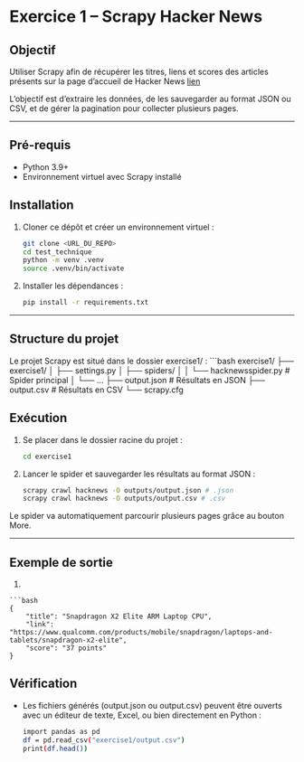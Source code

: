 # Exercice 1 – Scrapy Hacker News

## Objectif

Utiliser Scrapy afin de récupérer les titres, liens et scores des articles présents sur la page d’accueil de Hacker News [lien](https://news.ycombinator.com/)

L’objectif est d’extraire les données, de les sauvegarder au format JSON ou CSV, et de gérer la pagination pour collecter plusieurs pages.

---

## Pré-requis

- Python 3.9+  
- Environnement virtuel avec Scrapy installé  


## Installation

1. Cloner ce dépôt et créer un environnement virtuel :

   ```bash
   git clone <URL_DU_REPO>
   cd test_technique
   python -m venv .venv
   source .venv/bin/activate

2. Installer les dépendances :
    ```bash
    pip install -r requirements.txt

---
## Structure du projet
Le projet Scrapy est situé dans le dossier exercise1/ :
    ```bash
    exercise1/
    ├── exercise1/
    │   ├── settings.py
    │   ├── spiders/
    │   │   └── hacknewsspider.py   # Spider principal
    │   └── ...
    ├── output.json                 # Résultats en JSON
    ├── output.csv                  # Résultats en CSV
    └── scrapy.cfg

## Exécution

1. Se placer dans le dossier racine du projet :

    ```bash
    cd exercise1

2. Lancer le spider et sauvegarder les résultats au format JSON :

    ```bash
    scrapy crawl hacknews -O outputs/output.json # .json
    scrapy crawl hacknews -O outputs/output.csv # .csv

Le spider va automatiquement parcourir plusieurs pages grâce au bouton More.

---

## Exemple de sortie  
1. 

    ```bash
    {
        "title": "Snapdragon X2 Elite ARM Laptop CPU",
        "link": "https://www.qualcomm.com/products/mobile/snapdragon/laptops-and-tablets/snapdragon-x2-elite",
        "score": "37 points"
    }

## Vérification
- Les fichiers générés (output.json ou output.csv) peuvent être ouverts avec un éditeur de texte, Excel, ou bien directement en Python :

    ```bash
    import pandas as pd
    df = pd.read_csv("exercise1/output.csv")
    print(df.head())

